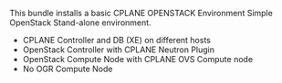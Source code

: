 This bundle installs a basic CPLANE OPENSTACK Environment
Simple OpenStack Stand-alone environment.
- CPLANE Controller and DB (XE) on different hosts
- OpenStack Controller with CPLANE Neutron Plugin
- OpenStack Compute Node with CPLANE OVS Compute node
- No OGR Compute Node
